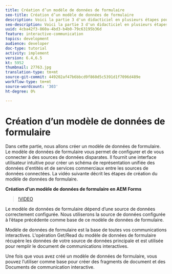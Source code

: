 ```yaml
---
title: Création d’un modèle de données de formulaire
seo-title: Création d’un modèle de données de formulaire
description: Voici la partie 3 d'un didacticiel en plusieurs étapes pour créer votre premier document de communications interactives. Dans cette partie, nous allons créer un modèle de données de formulaire. Le modèle de données de formulaire vous permet de configurer et de vous connecter à des sources de données disparates. Il fournit une interface utilisateur intuitive pour créer un schéma de représentation unifiée des données d'entités et de services d'entreprise à travers les sources de données connectées. La vidéo suivante décrit les étapes de création du modèle de données de formulaire.
seo-description: Voici la partie 3 d'un didacticiel en plusieurs étapes pour créer votre premier document de communications interactives. Dans cette partie, nous allons créer un modèle de données de formulaire. Le modèle de données de formulaire vous permet de configurer et de vous connecter à des sources de données disparates. Il fournit une interface utilisateur intuitive pour créer un schéma de représentation unifiée des données d'entités et de services commerciaux entre les sources de données connectées. La vidéo suivante décrit les étapes de création du modèle de données de formulaire.
uuid: 4cba42f3-860a-4bd3-b4b0-79c63195b36d
feature: interactive-communication
topics: development
audience: developer
doc-type: tutorial
activity: implement
version: 6.4,6.5
kt: 5952
thumbnail: 27763.jpg
translation-type: tm+mt
source-git-commit: 449202af47b6bbcd9f860d5c5391d1f7096d489e
workflow-type: tm+mt
source-wordcount: '303'
ht-degree: 0%

---
```



# Création d’un modèle de données de formulaire

Dans cette partie, nous allons créer un modèle de données de formulaire. Le modèle de données de formulaire vous permet de configurer et de vous connecter à des sources de données disparates. Il fournit une interface utilisateur intuitive pour créer un schéma de représentation unifiée des données d&#39;entités et de services commerciaux entre les sources de données connectées. La vidéo suivante décrit les étapes de création du modèle de données de formulaire.

**Création d’un modèle de données de formulaire en AEM Forms**

>[!VIDEO](https://video.tv.adobe.com/v/27763/?quality=9&learn=on)

Le modèle de données de formulaire dépend d’une source de données correctement configurée. Nous utiliserons la source de données configurée à l’étape précédente comme base de ce modèle de données de formulaire.

Modèle de données de formulaire est la base de toutes vos communications interactives. L&#39;opération Get/Read du modèle de données de formulaire récupère les données de votre source de données principale et est utilisée pour remplir le document de communications interactives.

Une fois que vous avez créé un modèle de données de formulaire, vous pouvez l’utiliser comme base pour créer des fragments de document et des Documents de communication interactive.
